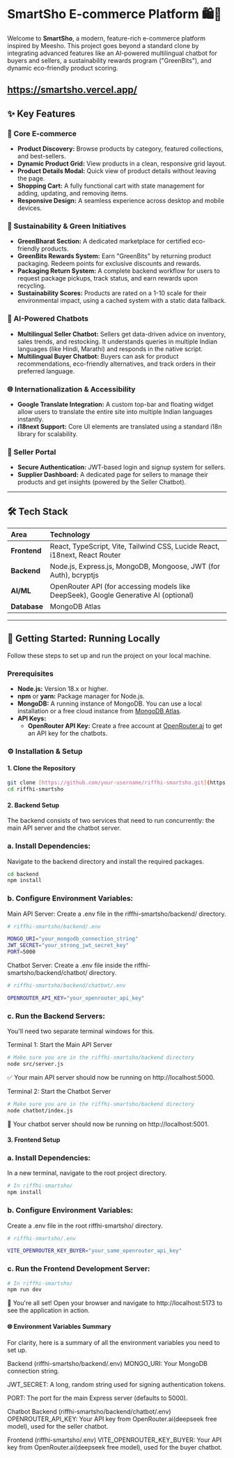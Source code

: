 # SmartSho E-commerce Platform 🛍️🌿

Welcome to **SmartSho**, a modern, feature-rich e-commerce platform inspired by Meesho. This project goes beyond a standard clone by integrating advanced features like an AI-powered multilingual chatbot for buyers and sellers, a sustainability rewards program ("GreenBits"), and dynamic eco-friendly product scoring.

https://smartsho.vercel.app/
---

## ✨ Key Features

### 🛒 Core E-commerce
* **Product Discovery:** Browse products by category, featured collections, and best-sellers.
* **Dynamic Product Grid:** View products in a clean, responsive grid layout.
* **Product Details Modal:** Quick view of product details without leaving the page.
* **Shopping Cart:** A fully functional cart with state management for adding, updating, and removing items.
* **Responsive Design:** A seamless experience across desktop and mobile devices.

### 🌿 Sustainability & Green Initiatives
* **GreenBharat Section:** A dedicated marketplace for certified eco-friendly products.
* **GreenBits Rewards System:** Earn "GreenBits" by returning product packaging. Redeem points for exclusive discounts and rewards.
* **Packaging Return System:** A complete backend workflow for users to request package pickups, track status, and earn rewards upon recycling.
* **Sustainability Scores:** Products are rated on a 1-10 scale for their environmental impact, using a cached system with a static data fallback.

### 🤖 AI-Powered Chatbots
* **Multilingual Seller Chatbot:** Sellers get data-driven advice on inventory, sales trends, and restocking. It understands queries in multiple Indian languages (like Hindi, Marathi) and responds in the native script.
* **Multilingual Buyer Chatbot:** Buyers can ask for product recommendations, eco-friendly alternatives, and track orders in their preferred language.

### 🌐 Internationalization & Accessibility
* **Google Translate Integration:** A custom top-bar and floating widget allow users to translate the entire site into multiple Indian languages instantly.
* **i18next Support:** Core UI elements are translated using a standard i18n library for scalability.

### 💼 Seller Portal
* **Secure Authentication:** JWT-based login and signup system for sellers.
* **Supplier Dashboard:** A dedicated page for sellers to manage their products and get insights (powered by the Seller Chatbot).

---

## 🛠️ Tech Stack

| Area       | Technology                                                                                                  |
| :--------- | :---------------------------------------------------------------------------------------------------------- |
| **Frontend** | React, TypeScript, Vite, Tailwind CSS, Lucide React, i18next, React Router                                  |
| **Backend** | Node.js, Express.js, MongoDB, Mongoose, JWT (for Auth), bcryptjs                                            |
| **AI/ML** | OpenRouter API (for accessing models like DeepSeek), Google Generative AI (optional)                        |
| **Database** | MongoDB Atlas                                                                                               |

---

## 🚀 Getting Started: Running Locally

Follow these steps to set up and run the project on your local machine.

### Prerequisites

* **Node.js:** Version 18.x or higher.
* **npm** or **yarn:** Package manager for Node.js.
* **MongoDB:** A running instance of MongoDB. You can use a local installation or a free cloud instance from [MongoDB Atlas](https://www.mongodb.com/cloud/atlas).
* **API Keys:**
    * **OpenRouter API Key:** Create a free account at [OpenRouter.ai](https://openrouter.ai/) to get an API key for the chatbots.

### ⚙️ Installation & Setup

#### 1. Clone the Repository

```bash
git clone [https://github.com/your-username/riffhi-smartsho.git](https://github.com/your-username/riffhi-smartsho.git)
cd riffhi-smartsho
```
#### 2. Backend Setup
The backend consists of two services that need to run concurrently: the main API server and the chatbot server.

### a. Install Dependencies:
Navigate to the backend directory and install the required packages.

```bash
cd backend
npm install
```

### b. Configure Environment Variables:
Main API Server: Create a .env file in the riffhi-smartsho/backend/ directory.
```bash
# riffhi-smartsho/backend/.env

MONGO_URI="your_mongodb_connection_string"
JWT_SECRET="your_strong_jwt_secret_key"
PORT=5000
```

Chatbot Server: Create a .env file inside the riffhi-smartsho/backend/chatbot/ directory.
```bash
# riffhi-smartsho/backend/chatbot/.env

OPENROUTER_API_KEY="your_openrouter_api_key"
```
### c. Run the Backend Servers:
You'll need two separate terminal windows for this.

Terminal 1: Start the Main API Server
```bash
# Make sure you are in the riffhi-smartsho/backend directory
node src/server.js
```

✅ Your main API server should now be running on http://localhost:5000.

Terminal 2: Start the Chatbot Server
```bash
# Make sure you are in the riffhi-smartsho/backend directory
node chatbot/index.js
```

🤖 Your chatbot server should now be running on http://localhost:5001.

#### 3. Frontend Setup
### a. Install Dependencies:
In a new terminal, navigate to the root project directory.
```bash
# In riffhi-smartsho/
npm install
```

### b. Configure Environment Variables:
Create a .env file in the root riffhi-smartsho/ directory.
```bash
# riffhi-smartsho/.env

VITE_OPENROUTER_KEY_BUYER="your_same_openrouter_api_key"
```

### c. Run the Frontend Development Server:
```bash
# In riffhi-smartsho/
npm run dev
```


🎉 You're all set! Open your browser and navigate to http://localhost:5173 to see the application in action.

#### 🌐 Environment Variables Summary
For clarity, here is a summary of all the environment variables you need to set up.

Backend (riffhi-smartsho/backend/.env)
MONGO_URI: Your MongoDB connection string.

JWT_SECRET: A long, random string used for signing authentication tokens.

PORT: The port for the main Express server (defaults to 5000).

Chatbot Backend (riffhi-smartsho/backend/chatbot/.env)
OPENROUTER_API_KEY: Your API key from OpenRouter.ai(deepseek free model), used for the seller chatbot.

Frontend (riffhi-smartsho/.env)
VITE_OPENROUTER_KEY_BUYER: Your API key from OpenRouter.ai(deepseek free model), used for the buyer chatbot.



